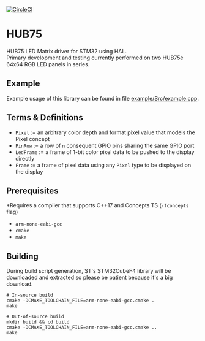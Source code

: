 [![CircleCI](https://circleci.com/gh/petoknm/HUB75.svg?style=svg)](
https://circleci.com/gh/petoknm/HUB75)

# HUB75
HUB75 LED Matrix driver for STM32 using HAL.  
Primary development and testing currently performed on two HUB75e 64x64 RGB LED
panels in series.

## Example
Example usage of this library can be found in file [example/Src/example.cpp](
https://github.com/petoknm/HUB75/blob/master/example/Src/example.cpp).

## Terms & Definitions
- `Pixel` := an arbitrary color depth and format pixel value that models the
Pixel concept
- `PinRow` := a row of `n` consequent GPIO pins sharing the same GPIO port
- `LedFrame` := a frame of 1-bit color pixel data to be pushed to the display
directly
- `Frame` := a frame of pixel data using any `Pixel` type to be displayed on
the display

## Prerequisites
\*Requires a compiler that supports C++17 and Concepts TS (`-fconcepts` flag)
- `arm-none-eabi-gcc`
- `cmake`
- `make`

## Building
During build script generation, ST's STM32CubeF4 library will be downloaded and
extracted so please be patient because it's a big download.
```shell
# In-source build
cmake -DCMAKE_TOOLCHAIN_FILE=arm-none-eabi-gcc.cmake .
make

# Out-of-source build
mkdir build && cd build
cmake -DCMAKE_TOOLCHAIN_FILE=arm-none-eabi-gcc.cmake ..
make
```
